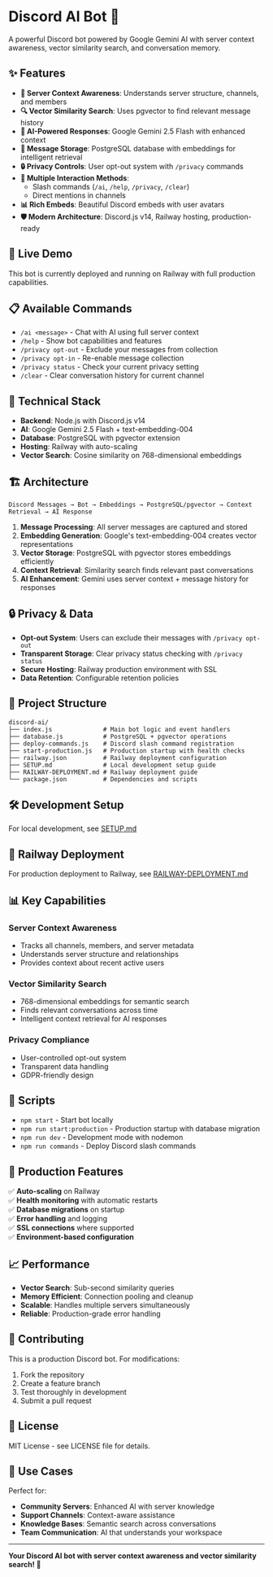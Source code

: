# Discord AI Bot 🤖

A powerful Discord bot powered by Google Gemini AI with server context awareness, vector similarity search, and conversation memory.

## ✨ Features

- **🧠 Server Context Awareness**: Understands server structure, channels, and members
- **🔍 Vector Similarity Search**: Uses pgvector to find relevant message history
- **🤖 AI-Powered Responses**: Google Gemini 2.5 Flash with enhanced context
- **💾 Message Storage**: PostgreSQL database with embeddings for intelligent retrieval
- **🔒 Privacy Controls**: User opt-out system with `/privacy` commands
- **💬 Multiple Interaction Methods**: 
  - Slash commands (`/ai`, `/help`, `/privacy`, `/clear`)
  - Direct mentions in channels
- **📊 Rich Embeds**: Beautiful Discord embeds with user avatars
- **🛡️ Modern Architecture**: Discord.js v14, Railway hosting, production-ready

## 🚀 Live Demo

This bot is currently deployed and running on Railway with full production capabilities.

## 📋 Available Commands

- `/ai <message>` - Chat with AI using full server context
- `/help` - Show bot capabilities and features
- `/privacy opt-out` - Exclude your messages from collection
- `/privacy opt-in` - Re-enable message collection
- `/privacy status` - Check your current privacy setting
- `/clear` - Clear conversation history for current channel

## 🔧 Technical Stack

- **Backend**: Node.js with Discord.js v14
- **AI**: Google Gemini 2.5 Flash + text-embedding-004
- **Database**: PostgreSQL with pgvector extension
- **Hosting**: Railway with auto-scaling
- **Vector Search**: Cosine similarity on 768-dimensional embeddings

## 🏗️ Architecture

```
Discord Messages → Bot → Embeddings → PostgreSQL/pgvector → Context Retrieval → AI Response
```

1. **Message Processing**: All server messages are captured and stored
2. **Embedding Generation**: Google's text-embedding-004 creates vector representations
3. **Vector Storage**: PostgreSQL with pgvector stores embeddings efficiently
4. **Context Retrieval**: Similarity search finds relevant past conversations
5. **AI Enhancement**: Gemini uses server context + message history for responses

## 🔒 Privacy & Data

- **Opt-out System**: Users can exclude their messages with `/privacy opt-out`
- **Transparent Storage**: Clear privacy status checking with `/privacy status`
- **Secure Hosting**: Railway production environment with SSL
- **Data Retention**: Configurable retention policies

## 📁 Project Structure

```
discord-ai/
├── index.js              # Main bot logic and event handlers
├── database.js           # PostgreSQL + pgvector operations
├── deploy-commands.js    # Discord slash command registration
├── start-production.js   # Production startup with health checks
├── railway.json          # Railway deployment configuration
├── SETUP.md              # Local development setup guide
├── RAILWAY-DEPLOYMENT.md # Railway deployment guide
└── package.json          # Dependencies and scripts
```

## 🛠️ Development Setup

For local development, see [SETUP.md](./SETUP.md)

## 🚂 Railway Deployment

For production deployment to Railway, see [RAILWAY-DEPLOYMENT.md](./RAILWAY-DEPLOYMENT.md)

## 📊 Key Capabilities

### Server Context Awareness
- Tracks all channels, members, and server metadata
- Understands server structure and relationships
- Provides context about recent active users

### Vector Similarity Search
- 768-dimensional embeddings for semantic search
- Finds relevant conversations across time
- Intelligent context retrieval for AI responses

### Privacy Compliance
- User-controlled opt-out system
- Transparent data handling
- GDPR-friendly design

## 🔄 Scripts

- `npm start` - Start bot locally
- `npm run start:production` - Production startup with database migration
- `npm run dev` - Development mode with nodemon
- `npm run commands` - Deploy Discord slash commands

## 🌟 Production Features

✅ **Auto-scaling** on Railway  
✅ **Health monitoring** with automatic restarts  
✅ **Database migrations** on startup  
✅ **Error handling** and logging  
✅ **SSL connections** where supported  
✅ **Environment-based configuration**  

## 📈 Performance

- **Vector Search**: Sub-second similarity queries
- **Memory Efficient**: Connection pooling and cleanup
- **Scalable**: Handles multiple servers simultaneously
- **Reliable**: Production-grade error handling

## 🤝 Contributing

This is a production Discord bot. For modifications:

1. Fork the repository
2. Create a feature branch
3. Test thoroughly in development
4. Submit a pull request

## 📄 License

MIT License - see LICENSE file for details.

## 🎯 Use Cases

Perfect for:
- **Community Servers**: Enhanced AI with server knowledge
- **Support Channels**: Context-aware assistance
- **Knowledge Bases**: Semantic search across conversations
- **Team Communication**: AI that understands your workspace

---

**Your Discord AI bot with server context awareness and vector similarity search! 🚀**